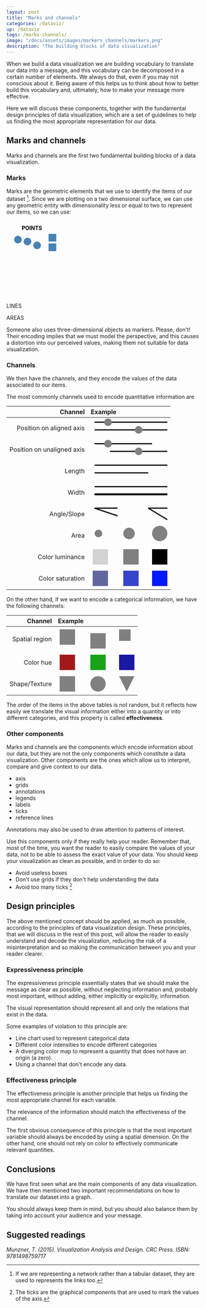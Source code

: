 ```yaml
---
layout: post
title: "Marks and channels"
categories: /dataviz/
up: /dataviz
tags: /marks-channels/
image: "/docs/assets/images/markers_channels/markers.png"
description: "The building blocks of data visualization"
---
```


When we build a data visualization we are building vocabulary
to translate our data into a message, and this vocabulary can be decomposed in 
a certain number of elements.
We always do that, even if you may not conscious about it.
Being aware of this helps us to think about how to better build this vocabulary
and, ultimately, how to make your message more effective.

Here we will discuss these components, together with the
fundamental design principles of data visualization, which are a set of 
guidelines to help us finding the most appropriate representation for our data.

## Marks and channels

Marks and channels are the first two fundamental building blocks of a
data visualization.

### Marks
Marks are the geometric elements that we use to identify the items
of our dataset [^1].
Since we are plotting on a two dimensional surface, we can use any geometric entity
with dimensionality less or equal to two to represent our items, so we can use:

<svg height="180" width="95%" style="margin:2%; font-weight: bold">
<text x="30" y="15"> POINTS </text>
  <circle cx="20" cy="40" r="10" fill="steelblue" />
  <circle cx="45" cy="45" r="10" fill="steelblue" />
  <circle cx="70" cy="55" r="10" fill="steelblue" />
  <rect x="100" y="25" width="20" height=20 fill="steelblue" />
  <rect x="100" y="50" width="20" height=20 fill="steelblue" />

<text x="315" y="15"> LINES </text>
<line x1="270" y1="40" x2="420" y2="40" style="color:black; width:20px; stroke:black; stroke-width:3px"/>
<line x1="270" y1="80" x2="420" y2="60" style="color:black; width:20px; stroke:black; stroke-width:3px"/>
<line x1="270" y1="100" x2="420" y2="120" style="color:black; width:20px; stroke:black; stroke-width:3px"/>


<text x="630" y="15"> AREAS </text>
<rect x="600" y="25" width="120" height=80 fill="steelblue" style="stroke:black; stroke-width:3px" />
<rect x="600" y="25" width="80" height=80 fill="steelblue" style="stroke:black; stroke-width:3px" />
<rect x="600" y="25" width="80" height=40 fill="steelblue" style="stroke:black; stroke-width:3px" />
</svg> 

<div class="emphbox">
Someone also uses three-dimensional objects as markers.
Please, don't! 
<br>
Their encoding implies that we must model the perspective,
and this causes a distortion into our perceived values, making them not suitable
for data visualization.
</div>

### Channels
We then have the channels, and they encode the values of the data associated to our items.

The most commonly channels used to encode quantitative information are

| Channel | Example |
|---------:|:---------|
| Position on aligned axis | <svg height="50" width="200"><line x1="10" y1="10" x2="200" y2="10" style="color:black; width:20px; stroke:black; stroke-width:3px"/> <circle cx="45" cy="10" r="10" fill="grey" /> <line x1="10" y1="30" x2="200" y2="30" style="color:black; width:20px; stroke:black; stroke-width:3px"/> <circle cx="125" cy="30" r="10" fill="grey" /></svg>  | 
| Position on unaligned axis | <svg height="50" width="200"><line x1="10" y1="10" x2="160" y2="10" style="color:black; width:20px; stroke:black; stroke-width:3px"/> <circle cx="45" cy="10" r="10" fill="grey" /> <line x1="50" y1="30" x2="200" y2="30" style="color:black; width:20px; stroke:black; stroke-width:3px"/> <circle cx="125" cy="30" r="10" fill="grey" /></svg>  |
| Length | <svg height="50" width="200"><line x1="10" y1="10" x2="200" y2="10" style="color:black; width:20px; stroke:black; stroke-width:3px"/>  <line x1="10" y1="30" x2="150" y2="30" style="color:black; width:20px; stroke:black; stroke-width:3px"/> </svg>  | 
| Width | <svg height="50" width="200"><line x1="10" y1="10" x2="200" y2="10" style="color:black; width:20px; stroke:black; stroke-width:3px"/>  <line x1="10" y1="30" x2="200" y2="30" style="color:black; width:30px; stroke:black; stroke-width:5px"/> </svg>  | 
| Angle/Slope | <svg height="50" width="200"><line x1="10" y1="10" x2="70" y2="10" style="color:black; width:20px; stroke:black; stroke-width:3px"/>  <line x1="10" y1="10" x2="70" y2="30" style="color:black; width:20px; stroke:black; stroke-width:3px"/> <line x1="150" y1="10" x2="200" y2="10" style="color:black; width:20px; stroke:black; stroke-width:3px"/>  <line x1="150" y1="10" x2="200" y2="40" style="color:black; width:20px; stroke:black; stroke-width:3px"/></svg>  | 
| Area | <svg height="50" width="200"> <circle cx="20" cy="20" r="10" fill="grey" /> <circle cx="100" cy="20" r="15" fill="grey" /> <circle cx="180" cy="20" r="20" fill="grey" /> </svg>  | 
| Color luminance | <svg height="50" width="200"> <rect x="5" y="5" height="40" width="40" fill="lightgray"/> <rect x="85" y="5" height="40" width="40" fill="gray"/><rect x="160" y="5" height="40" width="40" fill="black"/>  </svg>  | 
| Color saturation | <svg height="50" width="200"> <rect x="5" y="5" height="40" width="40" fill="#61679e"/> <rect x="85" y="5" height="40" width="40" fill="#3644c9"/><rect x="160" y="5" height="40" width="40" fill="#0019ff"/>  </svg>  | 


On the other hand, if we want to encode a categorical information, we have the following
channels:

| Channel | Example |
|---------:|:---------|
| Spatial region | <svg height="60" width="200"> <rect x="5" y="5" height="40" width="40" fill="gray"/> <rect x="85" y="15" height="40" width="40" fill="gray"/><rect x="160" y="5" height="30" width="30" fill="gray"/>  </svg>  | 
| Color hue | <svg height="50" width="200"> <rect x="5" y="5" height="40" width="40" fill="#a31919"/> <rect x="85" y="5" height="40" width="40" fill="#19a319"/><rect x="160" y="5" height="40" width="40" fill="#1919a3"/>  </svg>  | 
| Shape/Texture | <svg height="50" width="200"> <rect x="5" y="5" height="40" width="40" fill="grey"/> <circle cx="105" cy="25" r="20" fill="grey"/> <polygon points="180,45 160,5 200,5" fill="grey" /> </svg>  | 

The order of the items in the above tables is not random, but it reflects how easily we
translate the visual information either into a quantity or into different categories,
and this property is called **effectiveness**.

### Other components

Marks and channels are the components which encode information about our data, but
they are not the only components which constitute a data visualization.
Other components are the ones which allow us to interpret, compare and give context
to our data.

- axis
- grids
- annotations
- legends
- labels 
- ticks
- reference lines

<div class="emphbox"> Annotations may also be used to draw attention to patterns of interest.</div>

Use this components only if they really help your reader.
Remember that, most of the time, you want the reader to easily compare the values of your data, not to be able to assess the exact value of
your data.
You should keep your visualization as clean as possible, and in order to do so:

- Avoid useless boxes
- Don't use grids if they don't help understanding the data
- Avoid too many ticks [^2]

## Design principles

The above mentioned concept should be applied, as much as possible, according to the
principles of data visualization design.
These principles, that we will discuss in the rest of this post, will allow the reader
to easily understand and decode the visualization, reducing the risk of a misinterpretation and so making the communication between you and your reader clearer.

### Expressiveness principle
The expressiveness principle essentially states that we should make the message
as clear as possible, without neglecting information and, probably most important,
without adding, either implicitly or explicitly, information.

<div class=emphbox>
The visual representation should represent all and
only the relations that exist in the data.
</div>

Some examples of violation to this principle are:
- Line chart used to represent categorical data
- Different color intensities to encode different categories
- A diverging color map to represent a quantity that does not have an origin (a zero).
- Using a channel that don't encode any data.



### Effectiveness principle
The effectiveness principle is another principle that
helps us finding the most appropriate channel for each variable.

<div class=emphbox>
The relevance of the information should match the effectiveness of the channel.
</div>

The first obvious consequence of this principle is that the most important variable
should always be encoded by using a spatial dimension.
On the other hand, one should not rely on color to effectively communicate
relevant quantities.

## Conclusions

We have first seen what are the main components of any data visualization.
We have then mentioned two important recommendations on how to translate our dataset into
a graph.

You should always keep them in mind, but you should also balance them by taking
into account your audience and your message.

## Suggested readings

<cite> Munzner, T. (2015). Visualization Analysis and Design. CRC Press. ISBN: 9781498759717 </cite>


[^1]: If we are representing a network rather than a tabular dataset, they are used to represents the links too.
[^2]: The ticks are the graphical components that are used to mark the values of the axis.
